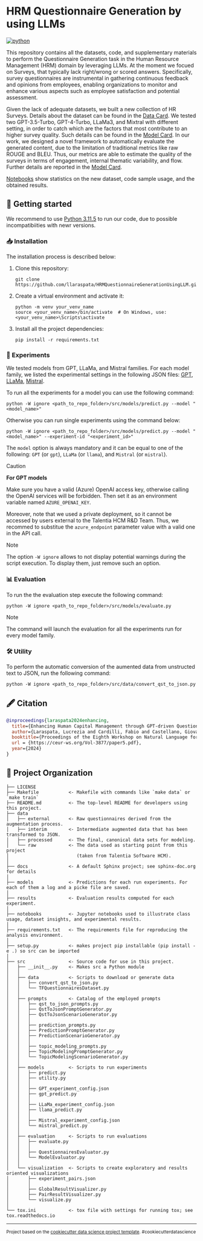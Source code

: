 HRM Questionnaire Generation by using LLMs
==============================
[![python](https://img.shields.io/badge/Python-3.11.5-3776AB.svg?style=flat&logo=python&logoColor=white)](https://www.python.org)

This repository contains all the datasets, code, and supplementary materials to perform the Questionnaire Generation task in the Human Resource Management (HRM) domain by leveraging LLMs.
At the moment we focued on Surveys, that typically lack right/wrong or scored answers. Specifically, survey questionnaires are instrumental in gathering continuous feedback and opinions from employees, enabling organizations to monitor and enhance various aspects such as employee satisfaction and potential assessment.

Given the lack of adequate datasets, we built a new collection of HR Surveys. Details about the dataset can be found in the [Data Card](data/README.md).
We tested two GPT-3.5-Turbo, GPT-4-Turbo, LLaMa3, and Mixtral with different setting, in order to catch which are the factors that most contribute to an higher survey quality. Such details can be found in the [Model Card](models/README.md).
In our work, we designed a novel framework to automatically evaluate the generated content, due to the limitation of traditional metrics like raw ROUGE and BLEU. Thus, our metrics are able to estimate the quality of the surveys in terms of engagement, internal thematic variability, and flow. Further details are reported in the [Model Card](models/README.md).


[Notebooks](notebooks) show statistics on the new dataset, code sample usage, and the obtained results.



## 🚀 Getting started

We recommend to use [Python 3.11.5](https://python.domainunion.de/downloads/release/python-3115/) to run our code, due to possible incompatibiities with newr versions.

### 📥 Installation
The installation process is described below:

1. Clone this repository:
   ```
   git clone https://github.com/llaraspata/HRMQuestionnaireGenerationUsingLLM.git
   ```
2. Create a virtual environment and activate it:
   ```
   python -m venv your_venv_name
   source <your_venv_name>/bin/activate  # On Windows, use: <your_venv_name>\Scripts\activate
   ```
3. Install all the project dependencies:
   ```
   pip install -r requirements.txt
   ```


### 🧪 Experiments
We tested models from GPT, LLaMa, and Mistral families. For each model family, we listed the experimental settings in the following JSON files: [GPT](src/models/GPT_experiment_config.json), [LLaMa](src/models/LLaMa_experiment_config.json), [Mistral](src/models/Mistral_experiment_config.json).


To run all the experiments for a model you can use the following command: 
```
python -W ignore <path_to_repo_folder>/src/models/predict.py --model "<model_name>"
```
Otherwise you can run single experiments using the command below:
```
python -W ignore <path_to_repo_folder>/src/models/predict.py --model "<model_name>" --experiment-id "<experiment_id>"
```
The `model` option is always mandatory and it can be equal to one of the following: `GPT` (or `gpt`), `LLaMa` (or `llama`), and `Mistral` (or `mistral`).

> [!CAUTION]
> **For GPT models**
>
> Make sure you have a valid (Azure) OpenAI access key, otherwise calling the OpenAI services will be forbidden. Then set it as an environment variable named `AZURE_OPENAI_KEY`.
>
> Moreover, note that we used a private deployment, so it cannot be accessed by users external to the Talentia HCM R&D Team. Thus, we recommed to substitue the `azure_endpoint` parameter value with a valid one in the API call.

> [!NOTE]
> The option `-W ignore` allows to not display potential warnings during the script execution. To display them, just remove such an option.

### 📊 Evaluation
To run the the evaluation step execute the following command:
```
python -W ignore <path_to_repo_folder>/src/models/evaluate.py
```
> [!NOTE]
> The command will launch the evaluation for all the experiments run for every model family.

### 🛠️ Utility
To perform the automatic conversion of the aumented data from unstructed text to JSON, run the following command:
```
python -W ignore <path_to_repo_folder>/src/data/convert_qst_to_json.py
```


## 🖋️ Citation

```bibtex
@inproceedings{laraspata2024enhancing,
  title={Enhancing Human Capital Management through GPT-driven Questionnaire Generation},
  author={Laraspata, Lucrezia and Cardilli, Fabio and Castellano, Giovanna and Vessio, Gennaro},
  booktitle={Proceedings of the Eighth Workshop on Natural Language for Artificial Intelligence (NL4AI 2024) co-located with 23th International Conference of the Italian Association for Artificial Intelligence (AI* IA 2024), CEUR-WS. org},
  url = {https://ceur-ws.org/Vol-3877/paper5.pdf},
  year={2024}
}
```




📂 Project Organization
------------

    ├── LICENSE
    ├── Makefile           <- Makefile with commands like `make data` or `make train`
    ├── README.md          <- The top-level README for developers using this project.
    ├── data
    │   ├── external       <- Raw questionnaires derived from the augmentation process.
    │   ├── interim        <- Intermediate augmented data that has been transformed to JSON.
    │   ├── processed      <- The final, canonical data sets for modeling.
    │   └── raw            <- The data used as starting point from this project
    │                         (taken from Talentia Software HCM).
    │
    ├── docs               <- A default Sphinx project; see sphinx-doc.org for details
    │
    ├── models             <- Predictions for each run experiments. For each of them a log and a picke file are saved.
    │
    ├── results            <- Evaluation results computed for each experiment.
    │
    ├── notebooks          <- Jupyter notebooks used to illustrate class usage, dataset insights, and experimental results.
    │
    ├── requirements.txt   <- The requirements file for reproducing the analysis environment.
    │
    ├── setup.py           <- makes project pip installable (pip install -e .) so src can be imported
    │
    ├── src                <- Source code for use in this project.
    │   ├── __init__.py    <- Makes src a Python module
    │   │
    │   ├── data           <- Scripts to download or generate data
    │   │   ├── convert_qst_to_json.py
    │   │   └── TFQuestionnairesDataset.py
    │   │
    │   ├── prompts        <- Catalog of the employed prompts
    │   │   ├── qst_to_json_prompts.py
    │   │   ├── QstToJsonPromptGenerator.py
    │   │   ├── QstToJsonScenarioGenerator.py
    │   │   │
    │   │   ├── prediction_prompts.py
    │   │   ├── PredictionPromptGenerator.py
    │   │   ├── PredictionScenarioGenerator.py
    │   │   │
    │   │   ├── topic_modeling_prompts.py
    │   │   ├── TopicModelingPromptGenerator.py
    │   │   └── TopicModelingScenarioGenerator.py
    │   │
    │   ├── models         <- Scripts to run experiments
    │   │   ├── predict.py
    │   │   ├── utility.py
    │   │   │
    │   │   ├── GPT_experiment_config.json
    │   │   ├── gpt_predict.py
    │   │   │
    │   │   ├── LLaMa_experiment_config.json
    │   │   ├── llama_predict.py
    │   │   │
    │   │   ├── Mistral_experiment_config.json
    │   │   └── mistral_predict.py
    │   │
    │   ├── evaluation     <- Scripts to run evaluations
    │   │   ├── evaluate.py
    │   │   │
    │   │   ├── QuestionnairesEvaluator.py
    │   │   └── ModelEvaluator.py
    │   │
    │   └── visualization  <- Scripts to create exploratory and results oriented visualizations
    │       ├── experiment_pairs.json
    │       │
    │       ├── GlobalResultVisualizer.py
    │       ├── PairResultVisualizer.py
    │       └── visualize.py
    │
    └── tox.ini            <- tox file with settings for running tox; see tox.readthedocs.io


--------

<p><small>Project based on the <a target="_blank" href="https://drivendata.github.io/cookiecutter-data-science/">cookiecutter data science project template</a>. #cookiecutterdatascience</small></p>
